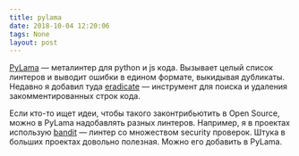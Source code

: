 ```yaml
---
title: pylama
date: 2018-10-04 12:20:06
tags: None
layout: post
---
```


[PyLama](https://github.com/klen/pylama) — металинтер для python и js кода. Вызывает целый список линтеров и выводит ошибки в едином формате, выкидывая дубликаты. Недавно я добавил туда [eradicate](https://github.com/myint/eradicate) — инструмент для поиска и удаления закомментированных строк кода.

Если кто-то ищет идеи, чтобы такого законтрибьютить в Open Source, можно в PyLama надобавлять разных линтеров. Например, я в проектах использую [bandit](https://github.com/PyCQA/bandit) — линтер со множеством security проверок. Штука в больших проектах довольно полезная. Можно его добавить в PyLama.
